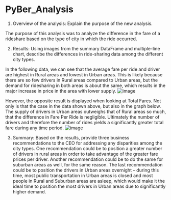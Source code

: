 # PyBer_Analysis

1.	Overview of the analysis: Explain the purpose of the new analysis.

The purpose of this analysis was to analyze the difference in the fare of a rideshare based on the type of city in which the ride occurred.



2.	Results: Using images from the summary DataFrame and multiple-line chart, describe the differences in ride-sharing data among the different city types.

In the following data, we can see that the average fare per ride and driver are highest in Rural areas and lowest in Urban areas. This is likely because there are so few drivers in Rural areas compared to Urban areas, but the demand for ridesharing in both areas is about the same, which results in the major increase in price in the area with lower supply.
![image](https://user-images.githubusercontent.com/93381221/143730629-0e8392c5-32e4-46fb-8d25-30080ad10b40.png)

However, the opposite result is displayed when looking at Total Fares. Not only is that the case in the data shown above, but also in the graph below. The supply of drivers in Urban areas outweighs that of Rural areas so much, that the difference in Fare Per Ride is negligible. Ultimately the number of drivers and therefore the number of rides yields a significantly greater total fare during any time period.
![image](https://user-images.githubusercontent.com/93381221/143730646-857f1f45-42f6-417a-b92b-27d8a14506d2.png)



3.	Summary: Based on the results, provide three business recommendations to the CEO for addressing any disparities among the city types.
One recommendation could be to position a greater number of drivers in rural areas in order to take advantage of the greater fare prices per driver. Another recommendation could be to do the same for suburban areas as well, for the same reason. The last recommendation could be to position the drivers in Urban areas overnight – during this time, most public transportation in Urban areas is closed and most people in Rural and Suburban areas are asleep, which would make it the ideal time to position the most drivers in Urban areas due to significantly higher demand.
